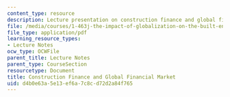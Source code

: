 ```yaml
---
content_type: resource
description: Lecture presentation on construction finance and global financial market.
file: /media/courses/1-463j-the-impact-of-globalization-on-the-built-environment-fall-2009/d4b0e63a5e13ef6a7c8cd72d2a84f765_MIT1_463JF09_lec03.pdf
file_type: application/pdf
learning_resource_types:
- Lecture Notes
ocw_type: OCWFile
parent_title: Lecture Notes
parent_type: CourseSection
resourcetype: Document
title: Construction Finance and Global Financial Market
uid: d4b0e63a-5e13-ef6a-7c8c-d72d2a84f765
---
```

